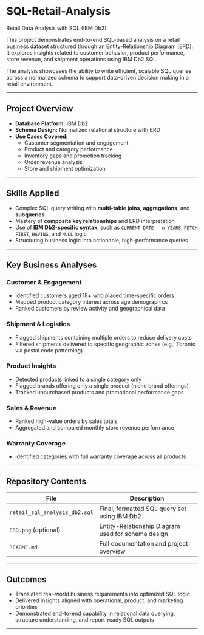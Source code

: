 # SQL-Retail-Analysis
Retail Data Analysis with SQL (IBM Db2)

This project demonstrates end-to-end SQL-based analysis on a retail business dataset structured through an Entity-Relationship Diagram (ERD). It explores insights related to customer behavior, product performance, store revenue, and shipment operations using IBM Db2 SQL.

The analysis showcases the ability to write efficient, scalable SQL queries across a normalized schema to support data-driven decision making in a retail environment.

---

## Project Overview

- **Database Platform:** IBM Db2  
- **Schema Design:** Normalized relational structure with ERD  
- **Use Cases Covered:**
  - Customer segmentation and engagement  
  - Product and category performance  
  - Inventory gaps and promotion tracking  
  - Order revenue analysis  
  - Store and shipment optimization  

---

## Skills Applied

- Complex SQL query writing with **multi-table joins**, **aggregations**, and **subqueries**
- Mastery of **composite key relationships** and ERD interpretation
- Use of **IBM Db2-specific syntax**, such as `CURRENT DATE - n YEARS`, `FETCH FIRST`, `HAVING`, and `NULL` logic
- Structuring business logic into actionable, high-performance queries

---

## Key Business Analyses

### Customer & Engagement
- Identified customers aged 18+ who placed time-specific orders
- Mapped product category interest across age demographics
- Ranked customers by review activity and geographical data

### Shipment & Logistics
- Flagged shipments containing multiple orders to reduce delivery costs
- Filtered shipments delivered to specific geographic zones (e.g., Toronto via postal code patterning)

### Product Insights
- Detected products linked to a single category only
- Flagged brands offering only a single product (niche brand offerings)
- Tracked unpurchased products and promotional performance gaps

### Sales & Revenue
- Ranked high-value orders by sales totals
- Aggregated and compared monthly store revenue performance

### Warranty Coverage
- Identified categories with full warranty coverage across all products

---

## Repository Contents

| File | Description |
|------|-------------|
| `retail_sql_analysis_db2.sql` | Final, formatted SQL query set using IBM Db2 |
| `ERD.png` (optional) | Entity-Relationship Diagram used for schema design |
| `README.md` | Full documentation and project overview |

---

## Outcomes

- Translated real-world business requirements into optimized SQL logic
- Delivered insights aligned with operational, product, and marketing priorities
- Demonstrated end-to-end capability in relational data querying, structure understanding, and report-ready SQL outputs

---
